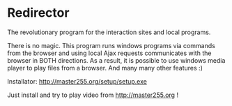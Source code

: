# Redirector
The revolutionary program for the interaction sites and local programs.

There is no magic. This program runs windows programs via commands from the browser and using local Ajax requests communicates with the browser in BOTH directions.
As a result, it is possible to use windows media player to play files from a browser. And many many other features :)

Installator: http://master255.org/setup/setup.exe

Just install and try to play video from http://master255.org !
